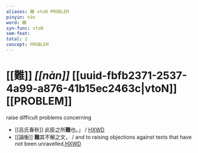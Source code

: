 ```yaml
---
aliases: 難 vtoN PROBLEM
pinyin: nàn
word: 難
syn-func: vtoN
sem-feat: 
total: 2
concept: PROBLEM 
---
```

# [[難]] *[[nàn]]*  [[uuid-fbfb2371-2537-4a99-a876-41b15ec2463c|vtoN]] [[PROBLEM]]
raise difficult problems concerning
 - [[呂氏春秋]] 此臣之所**難**也。」
                     / [HXWD](https://hxwd.org/textview.html?location=KR3j0009_tls_009-22a.17)
 - [[論衡]] **難**其不解之文， / and to raising objections against texts that have not been unravelled,[HXWD](https://hxwd.org/textview.html?location=KR3j0080_tls_028-4a.19)